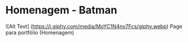 # Homenagem - Batman

![Alt Text] (https://i.giphy.com/media/MoYC1N4nv7Fcs/giphy.webp)
Page para portfólio (Homenagem) 
